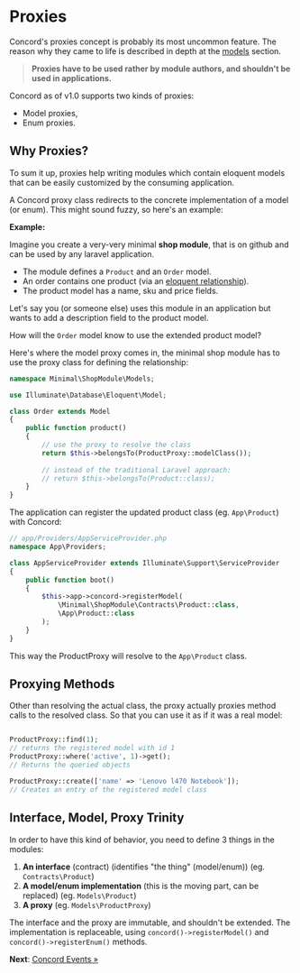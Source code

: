 # Proxies

Concord's proxies concept is probably its most uncommon feature. The reason why
they came to life is described in depth at the [models](models.md)
section.

> **Proxies have to be used rather by module authors, and shouldn't be used in applications.**

Concord as of v1.0 supports two kinds of proxies:

- Model proxies,
- Enum proxies.

## Why Proxies?

To sum it up, proxies help writing modules which contain eloquent models that
can be easily customized by the consuming application.

A Concord proxy class redirects to the concrete implementation of a model (or
enum). This might sound fuzzy, so here's an example:

**Example:**

Imagine you create a very-very minimal **shop module**, that is on github and
can be used by any laravel application.

- The module defines a `Product` and an `Order` model.
- An order contains one product (via an [eloquent relationship](https://laravel.com/docs/5.5/eloquent-relationships#one-to-one)).
- The product model has a name, sku and price fields.

Let's say you (or someone else) uses this module in an application but wants to
add a description field to the product model.

How will the `Order` model know to use the extended product model?

Here's where the model proxy comes in, the minimal shop module has to use the proxy
class for defining the relationship:

```php
namespace Minimal\ShopModule\Models;

use Illuminate\Database\Eloquent\Model;

class Order extends Model
{
    public function product()
    {
        // use the proxy to resolve the class
        return $this->belongsTo(ProductProxy::modelClass());
        
        // instead of the traditional Laravel approach:
        // return $this->belongsTo(Product::class);
    }
}
```

The application can register the updated product class (eg. `App\Product`) with
Concord:

```php
// app/Providers/AppServiceProvider.php
namespace App\Providers;

class AppServiceProvider extends Illuminate\Support\ServiceProvider
{
    public function boot()
    {
        $this->app->concord->registerModel(
            \Minimal\ShopModule\Contracts\Product::class,
            \App\Product::class
        );
    }
}
```

This way the ProductProxy will resolve to the `App\Product` class.

## Proxying Methods

Other than resolving the actual class, the proxy actually proxies method calls
to the resolved class. So that you can use it as if it was a real model:

```php

ProductProxy::find(1);
// returns the registered model with id 1
ProductProxy::where('active', 1)->get();
// Returns the queried objects

ProductProxy::create(['name' => 'Lenovo l470 Notebook']);
// Creates an entry of the registered model class
```

## Interface, Model, Proxy Trinity

In order to have this kind of behavior, you need to define 3 things in the
modules:

1. **An interface** (contract) (identifies "the thing" (model/enum)) (eg. `Contracts\Product`)
2. **A model/enum implementation** (this is the moving part, can be replaced) (eg. `Models\Product`)
3. **A proxy** (eg. `Models\ProductProxy`)

The interface and the proxy are immutable, and shouldn't be extended.
The implementation is replaceable, using `concord()->registerModel()` and
`concord()->registerEnum()` methods.


**Next**: [Concord Events &raquo;](concord-events.md)
